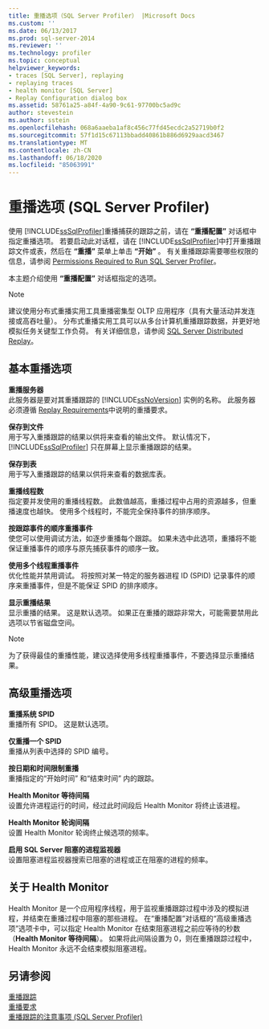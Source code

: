 ```yaml
---
title: 重播选项（SQL Server Profiler） |Microsoft Docs
ms.custom: ''
ms.date: 06/13/2017
ms.prod: sql-server-2014
ms.reviewer: ''
ms.technology: profiler
ms.topic: conceptual
helpviewer_keywords:
- traces [SQL Server], replaying
- replaying traces
- health monitor [SQL Server]
- Replay Configuration dialog box
ms.assetid: 58761a25-a84f-4a90-9c61-97700bc5ad9c
author: stevestein
ms.author: sstein
ms.openlocfilehash: 068a6aaeba1af8c456c77fd45ecdc2a52719b0f2
ms.sourcegitcommit: 57f1d15c67113bbadd40861b886d6929aacd3467
ms.translationtype: MT
ms.contentlocale: zh-CN
ms.lasthandoff: 06/18/2020
ms.locfileid: "85063991"
---
```

# <a name="replay-options-sql-server-profiler"></a>重播选项 (SQL Server Profiler)
  使用 [!INCLUDE[ssSqlProfiler](../../includes/sssqlprofiler-md.md)]重播捕获的跟踪之前，请在 **“重播配置”** 对话框中指定重播选项。 若要启动此对话框，请在 [!INCLUDE[ssSqlProfiler](../../includes/sssqlprofiler-md.md)]中打开重播跟踪文件或表，然后在 **“重播”** 菜单上单击 **“开始”** 。 有关重播跟踪需要哪些权限的信息，请参阅 [Permissions Required to Run SQL Server Profiler](sql-server-profiler.md)。  
  
 本主题介绍使用 **“重播配置”** 对话框指定的选项。  
  
> [!NOTE]  
>  建议使用分布式重播实用工具重播密集型 OLTP 应用程序（具有大量活动并发连接或高吞吐量）。 分布式重播实用工具可以从多台计算机重播跟踪数据，并更好地模拟任务关键型工作负荷。 有关详细信息，请参阅 [SQL Server Distributed Replay](../distributed-replay/sql-server-distributed-replay.md)。  
  
## <a name="basic-replay-options"></a>基本重播选项  
 **重播服务器**  
 此服务器是要对其重播跟踪的 [!INCLUDE[ssNoVersion](../../includes/ssnoversion-md.md)] 实例的名称。 此服务器必须遵循 [Replay Requirements](replay-requirements.md)中说明的重播要求。  
  
 **保存到文件**  
 用于写入重播跟踪的结果以供将来查看的输出文件。 默认情况下， [!INCLUDE[ssSqlProfiler](../../includes/sssqlprofiler-md.md)] 只在屏幕上显示重播跟踪的结果。  
  
 **保存到表**  
 用于写入重播跟踪的结果以供将来查看的数据库表。  
  
 **重播线程数**  
 指定要并发使用的重播线程数。 此数值越高，重播过程中占用的资源越多，但重播速度也越快。 使用多个线程时，不能完全保持事件的排序顺序。  
  
 **按跟踪事件的顺序重播事件**  
 使您可以使用调试方法，如逐步重播每个跟踪。 如果未选中此选项，重播将不能保证重播事件的顺序与原先捕获事件的顺序一致。  
  
 **使用多个线程重播事件**  
 优化性能并禁用调试。 将按照对某一特定的服务器进程 ID (SPID) 记录事件的顺序来重播事件，但是不能保证 SPID 的排序顺序。  
  
 **显示重播结果**  
 显示重播的结果。 这是默认选项。 如果正在重播的跟踪非常大，可能需要禁用此选项以节省磁盘空间。  
  
> [!NOTE]  
>  为了获得最佳的重播性能，建议选择使用多线程重播事件，不要选择显示重播结果。  
  
## <a name="advanced-replay-options"></a>高级重播选项  
 **重播系统 SPID**  
 重播所有 SPID。 这是默认选项。  
  
 **仅重播一个 SPID**  
 重播从列表中选择的 SPID 编号。  
  
 **按日期和时间限制重播**  
 重播指定的“开始时间”  和“结束时间”  内的跟踪。  
  
 **Health Monitor 等待间隔**  
 设置允许进程运行的时间，经过此时间段后 Health Monitor 将终止该进程。  
  
 **Health Monitor 轮询间隔**  
 设置 Health Monitor 轮询终止候选项的频率。  
  
 **启用 SQL Server 阻塞的进程监视器**  
 设置阻塞进程监视器搜索已阻塞的进程或正在阻塞的进程的频率。  
  
## <a name="about-the-health-monitor"></a>关于 Health Monitor  
 Health Monitor 是一个应用程序线程，用于监视重播跟踪过程中涉及的模拟进程，并结束在重播过程中阻塞的那些进程。 在“重播配置”对话框的“高级重播选项”选项卡中，可以指定 Health Monitor 在结束阻塞进程之前应等待的秒数（**Health Monitor 等待间隔**）。 如果将此间隔设置为 0，则在重播跟踪过程中，Health Monitor 永远不会结束模拟阻塞进程。  
  
## <a name="see-also"></a>另请参阅  
 [重播跟踪](replay-traces.md)   
 [重播要求](replay-requirements.md)   
 [重播跟踪的注意事项 (SQL Server Profiler)](considerations-for-replaying-traces-sql-server-profiler.md)  
  
  
